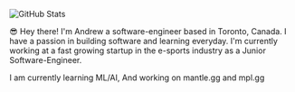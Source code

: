 ![GitHub Stats](https://github-readme-stats.vercel.app/api?username=andrewnijmeh&count_private=true&theme=tokyonight&show_icons=true)

:sunglasses: Hey there! I'm Andrew a software-engineer based in Toronto, Canada. I have a passion in building software and learning everyday. I'm currently working at a fast growing startup in the e-sports industry as a Junior Software-Engineer.

I am currently learning ML/AI, And working on mantle.gg and mpl.gg
